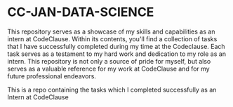 # CC-JAN-DATA-SCIENCE
This repository serves as a showcase of my skills and capabilities as an intern at CodeClause. Within its contents, you'll find a collection of tasks that I have successfully completed during my time at the Codeclause. Each task serves as a testament to my hard work and dedication to my role as an intern. This repository is not only a source of pride for myself, but also serves as a valuable reference for my work at CodeClause and for my future professional endeavors.

This is a repo containing the tasks which I completed successfully as an Intern at CodeClause
